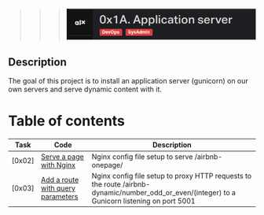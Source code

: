 >>> ![ssh](./assets/Screenshot%20from%202023-10-18%2002-09-03.png)

## Description

The goal of this project is to install an application server (gunicorn) on our own servers and serve dynamic content with it.

# Table of contents

Task  | Code | Description
----- | ------ | -----------
[0x02] | [Serve a page with Nginx](./2-app_server-nginx_config) | Nginx config file setup to serve /airbnb-onepage/
[0x03] | [Add a route with query parameters](./3-app_server-nginx_config) | Nginx config file setup to proxy HTTP requests to the route /airbnb-dynamic/number_odd_or_even/(integer) to a Gunicorn listening on port 5001
